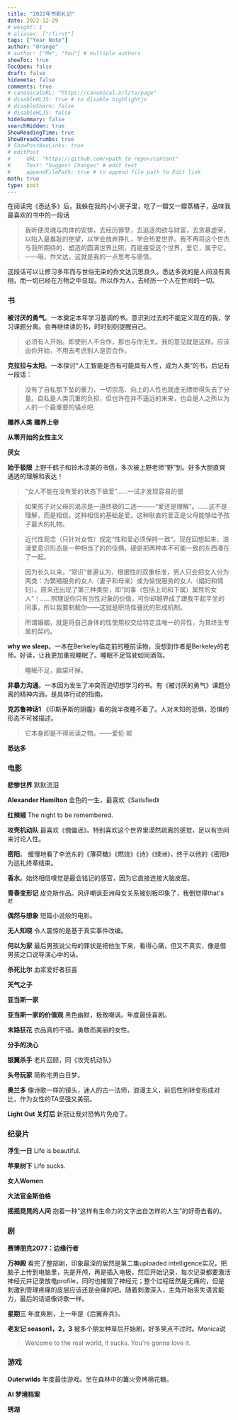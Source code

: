 ```yaml
---
title: "2022年书影札记"
date: 2022-12-29
# weight: 1
# aliases: ["/first"]
tags: ["Year Note"]
author: "Orange"
# author: ["Me", "You"] # multiple authors
showToc: true
TocOpen: false
draft: false
hidemeta: false
comments: true
# canonicalURL: "https://canonical.url/to/page"
# disableHLJS: true # to disable highlightjs
# disableShare: false
# disableHLJS: false
hideSummary: false
searchHidden: true
ShowReadingTime: true
ShowBreadCrumbs: true
# ShowPostNavLinks: true
# editPost
#     URL: "https://github.com/<path_to_repo>/content"
#     Text: "Suggest Changes" # edit text
#     appendFilePath: true # to append file path to Edit link
math: true
type: post
---
```

在阅读完《悉达多》后，我躲在我的小小房子里，吃了一瓣又一瓣蒸橘子，品味我最喜欢的书中的一段话

> 我听便灵魂与肉体的安排，去经历罪孽，去追逐肉欲与财富，去贪慕虚荣，以陷入最羞耻的绝望，以学会放弃挣扎，学会热爱世界。我不再将这个世杰与我所期待的、塑造的圆满世界比照，而是接受这个世界，爱它，属于它。——哦，乔文达，这就是我的一点思考与感悟。

这段话可以让修习多年而与世俗无染的乔文达沉思良久。悉达多说的是人间没有真相，而一切已经在万物之中显现。所以作为人，去经历一个人在世间的一切。


### 书
**被讨厌的勇气**。一本奠定本年学习基调的书。意识到过去的不能定义现在的我，学习课题分离。会再继续读的书，时时刻刻提醒自己。
> 必须有人开始。即使别人不合作，那也与你无关。我的意见就是这样。应该由你开始，不用去考虑别人是否合作。

**克拉拉与太阳**。一本探讨“人工智能是否有可能具有人性，成为人类”的书，后记有一段话：
> 没有了自私那下坠的重力，一切崇高、向上的人性也就虚无缥缈得失去了分量。自私是人类沉重的负担，但也许在并不遥远的未来，也会是人之所以为人的一个最重要的锚点吧.

**赡养人类** **赡养上帝**

**从零开始的女性主义**

**厌女**

**始于极限** 上野千鹤子和铃木凉美的书信，多次被上野老师“野”到。好多大胆直爽通透的理解和表达！
> “女人不能在没有爱的状态下做爱”……一试才发现容易的很

> 如果孩子对父母的渴求是一道终极的二选一——“爱还是理解”。……这不是理解，而是相信。这种相信的基础是爱。这种耿直的爱正是父母能够给予孩子最大的礼物。

> 近代性观念（只针对女性）规定“性和爱必须保持一致“。现在回想起来，浪漫爱意识形态是一种相当了的的伎俩，硬是把两种本不可能一致的东西凑在了一起。

> 因为长久以来，“常识”普遍认为，根据性的双重标准，男人只会把女人分为两类：为繁殖服务的女人（妻子和母亲）或为愉悦服务的女人（娼妇和情妇）。原来还出现了第三种类型，即“同事（包括上司和下属）属性的女人”！……照理说你只有当性对象的价值，可你却越界成了跟我平起平坐的同事，所以我要制裁你——这就是职场性骚扰的形成机制。

> 所谓婚姻，就是将自己身体的性使用权交给特定且唯一的异性，为其终生专属的契约。

**why we sleep**。一本在Berkeley临走前的睡前读物，没想到作者是Berkeley的老师。好读，让我更加重视睡眠了。睡眠不足驾驶如同酒驾。
> 睡眠不足，脑袋坏掉。


**非暴力沟通**。一本因为发生了冲突而迫切想学习的书。有《被讨厌的勇气》课题分离的精神内涵，是具体行动的指南。

**克苏鲁神话1** 《印斯茅斯的阴霾》看的我半夜睡不着了。人对未知的恐惧，恐惧的形态不可被描述。
> 它本身即是不得阅读之物。——爱伦·坡

**悉达多**


### 电影
**悲惨世界** 默默流泪

**Alexander Hamilton** 金色的一生，最喜欢《Satisfied》

**红辣椒** The night to be remembered.

**攻壳机动队** 最喜欢《傀儡谣》。特别喜欢这个世界里漠然疏离的感觉，足以有空间来讨论人性。

**密阳**。 缓慢地看了李沧东的《薄荷糖》《燃烧》《诗》《绿洲》，终于以他的《密阳》为巡礼终章结束。

**香水**。始终相信嗅觉是最会铭记的感官，因为它直接连接大脑皮层。

**青春变形记** 皮克斯作品。风评嘲讽亚洲母女关系被刻板印象了，我倒觉得that's it!

**偶然与想象** 短篇小说般的电影。

**无人知晓** 令人震惊的是基于真实事件改编。

**何以为家** 最后男孩说父母的罪状是把他生下来，看得心痛，但又不真实，像是借男孩之口说导演心中的话。

**杀死比尔** 血浆爱好者狂喜

**天气之子**

**亚当斯一家**

**亚当斯一家的价值观** 黑色幽默，极致嘲讽。年度最佳喜剧。

**末路狂花** 衣品真的不错。勇敢而美丽的女性。

**分手的决心**

**银翼杀手** 老片回顾，同《攻壳机动队》

**头号玩家** 简称宅男白日梦。

**奥兰多** 像诗歌一样的镜头，迷人的古一法师，浪漫主义，前后性别转变形成对比，作为女性的TA坚强又美丽。

**Light Out 关灯后** 新冠让我对恐怖片免疫了。

### 纪录片

**浮生一日** Life is beautiful.

**苹果树下** Life sucks. 

**女人Women**

**大法官金斯伯格** 

**摇摇晃晃的人间** 抱着一种“这样有生命力的文字出自怎样的人生”的好奇去看的。

### 剧
**赛博朋克2077：边缘行者**

**万神殿** 看完了整部剧，印象最深的居然是第二集uploaded intelligence实况，把脑子上传到电脑里，先是开颅，再是插入电极，然后开始记录，每次记录都要激活神经元并记录放电profile，同时也摧毁了神经元；整个过程居然是无痛的，但是刺激到管理疼痛的皮层应该还是会痛的吧。随着刺激深入，主角开始丧失语言能力，最后的话语像诗歌一样。

**星期三** 年度爽剧，上一年是《后翼弃兵》。

**老友记 season1，2，3** 被多个朋友种草后开始刷，好多笑点不过时。Monica说
> Welcome to the real world, it sucks. You're gonna love it.

### 游戏

**Outerwilds** 年度最佳游戏。坐在森林中的篝火旁烤棉花糖。

**AI 梦境档案** 

**锈湖**